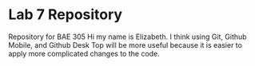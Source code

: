 # Lab 7 Repository
 Repository for BAE 305
Hi my name is Elizabeth. I think using Git, Github Mobile, and Github Desk Top will be more useful because it is easier to apply more complicated changes to the code. 